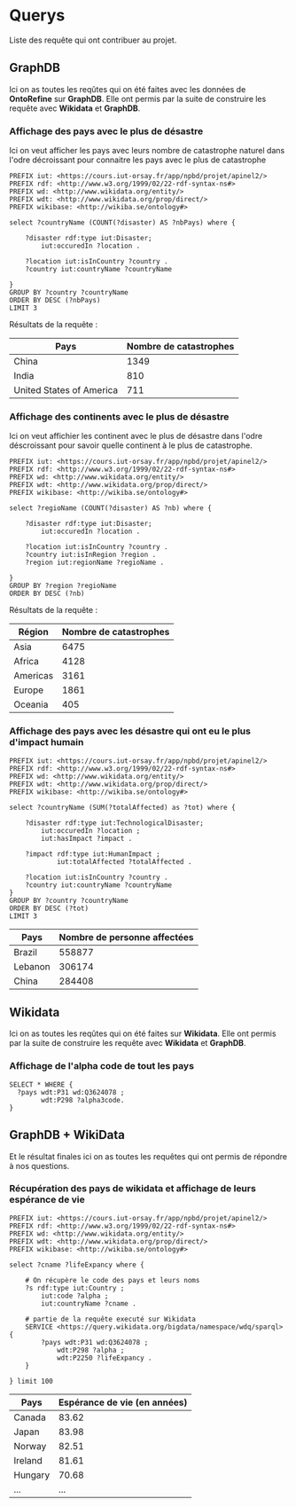 # Querys

Liste des requête qui ont contribuer au projet.

## GraphDB

Ici on as toutes les reqûtes qui on été faites avec les données de **OntoRefine** sur **GraphDB**. Elle ont permis par la suite de construire les requête avec **Wikidata** et **GraphDB**.

### Affichage des pays avec le plus de désastre

Ici on veut afficher les pays avec leurs nombre de catastrophe naturel dans l'odre décroissant pour connaitre les pays avec le plus de catastrophe

```sparql
PREFIX iut: <https://cours.iut-orsay.fr/app/npbd/projet/apinel2/>
PREFIX rdf: <http://www.w3.org/1999/02/22-rdf-syntax-ns#>
PREFIX wd: <http://www.wikidata.org/entity/>
PREFIX wdt: <http://www.wikidata.org/prop/direct/>
PREFIX wikibase: <http://wikiba.se/ontology#>

select ?countryName (COUNT(?disaster) AS ?nbPays) where {

    ?disaster rdf:type iut:Disaster;
    	iut:occuredIn ?location .
    
    ?location iut:isInCountry ?country .
    ?country iut:countryName ?countryName
    
} 
GROUP BY ?country ?countryName
ORDER BY DESC (?nbPays)
LIMIT 3
```

Résultats de la requête :

| Pays                        | Nombre de catastrophes   |
|-----------------------------|--------------------------|
| China                       | 1349                     |
| India                       | 810                      |
| United States of America    | 711                      |

### Affichage des continents avec le plus de désastre

Ici on veut affichier les continent avec le plus de désastre dans l'odre déscroissant pour savoir quelle continent à le plus de catastrophe.

```sparql
PREFIX iut: <https://cours.iut-orsay.fr/app/npbd/projet/apinel2/>
PREFIX rdf: <http://www.w3.org/1999/02/22-rdf-syntax-ns#>
PREFIX wd: <http://www.wikidata.org/entity/>
PREFIX wdt: <http://www.wikidata.org/prop/direct/>
PREFIX wikibase: <http://wikiba.se/ontology#>

select ?regioName (COUNT(?disaster) AS ?nb) where {

    ?disaster rdf:type iut:Disaster;
    	iut:occuredIn ?location .
    
    ?location iut:isInCountry ?country .
    ?country iut:isInRegion ?region .
    ?region iut:regionName ?regioName .
    
} 
GROUP BY ?region ?regioName
ORDER BY DESC (?nb)
```
Résultats de la requête :

| Région       | Nombre de catastrophes   |
|--------------|--------------------------|
| Asia         | 6475                     |
| Africa       | 4128                     |
| Americas     | 3161                     |
| Europe       | 1861                     |
| Oceania      | 405                      |



### Affichage des pays avec les désastre qui ont eu le plus d'impact humain

```sparql
PREFIX iut: <https://cours.iut-orsay.fr/app/npbd/projet/apinel2/>
PREFIX rdf: <http://www.w3.org/1999/02/22-rdf-syntax-ns#>
PREFIX wd: <http://www.wikidata.org/entity/>
PREFIX wdt: <http://www.wikidata.org/prop/direct/>
PREFIX wikibase: <http://wikiba.se/ontology#>

select ?countryName (SUM(?totalAffected) as ?tot) where {

    ?disaster rdf:type iut:TechnologicalDisaster;
    	iut:occuredIn ?location ;
    	iut:hasImpact ?impact .
    
    ?impact rdf:type iut:HumanImpact ;
    		iut:totalAffected ?totalAffected .
    
    ?location iut:isInCountry ?country .
    ?country iut:countryName ?countryName
}
GROUP BY ?country ?countryName
ORDER BY DESC (?tot)
LIMIT 3
```

| Pays     | Nombre de personne affectées |
|----------|------------------------------|
| Brazil   | 558877                       |
| Lebanon  | 306174                       |
| China    | 284408                       |


## Wikidata

Ici on as toutes les reqûtes qui on été faites sur **Wikidata**. Elle ont permis par la suite de construire les requête avec **Wikidata** et **GraphDB**.


### Affichage de l'alpha code de tout les pays

```sparql
SELECT * WHERE {
  ?pays wdt:P31 wd:Q3624078 ;
        wdt:P298 ?alpha3code.
}
```

## GraphDB + WikiData

Et le résultat finales ici on as toutes les requêtes qui ont permis de répondre à nos questions.

### Récupération des pays de wikidata et affichage de leurs espérance de vie

```sparql
PREFIX iut: <https://cours.iut-orsay.fr/app/npbd/projet/apinel2/>
PREFIX rdf: <http://www.w3.org/1999/02/22-rdf-syntax-ns#>
PREFIX wd: <http://www.wikidata.org/entity/>
PREFIX wdt: <http://www.wikidata.org/prop/direct/>
PREFIX wikibase: <http://wikiba.se/ontology#>

select ?cname ?lifeExpancy where {
    
	# On récupère le code des pays et leurs noms
    ?s rdf:type iut:Country ;
    	iut:code ?alpha ;
    	iut:countryName ?cname .
    
    # partie de la requête executé sur Wikidata
    SERVICE <https://query.wikidata.org/bigdata/namespace/wdq/sparql> {
        ?pays wdt:P31 wd:Q3624078 ;
        	wdt:P298 ?alpha ;
            wdt:P2250 ?lifeExpancy .
    }
    
} limit 100
```

| Pays      | Espérance de vie (en années) |
|-----------|-----------------------------|
| Canada    | 83.62                       |
| Japan     | 83.98                       |
| Norway    | 82.51                       |
| Ireland   | 81.61                       |
| Hungary   | 70.68                       |
| ...       | ...                         |

